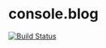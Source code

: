 
# console.blog

<!-- travis -->
[![Build Status](https://travis-ci.org/sockinit/console.blog.svg?branch=master)](https://travis-ci.org/sockinit/console.blog)
